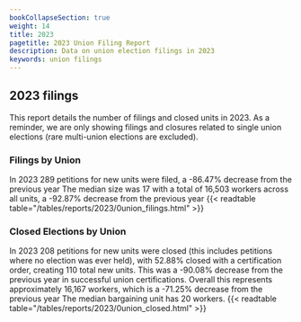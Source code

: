 ```yaml
---
bookCollapseSection: true
weight: 14
title: 2023
pagetitle: 2023 Union Filing Report
description: Data on union election filings in 2023
keywords: union filings
---
```


## 2023 filings

This report details the number of filings and closed units in 2023. As a reminder, we are only showing filings and closures related to single union elections (rare multi-union elections are excluded).

### Filings by Union
In 2023 289 petitions for new units were filed, a -86.47% decrease from the previous year The median size was 17 with a total of 16,503 workers across all units, a -92.87% decrease from the previous year
{{< readtable table="/tables/reports/2023/0union_filings.html" >}}

### Closed Elections by Union
In 2023 208 petitions for new units were closed (this includes petitions where no election was ever held), with 52.88% closed with a certification order, creating 110 total new units. This was a -90.08% decrease from the previous year in successful union certifications. Overall this represents approximately 16,167 workers, which is a -71.25% decrease from the previous year The median bargaining unit has 20 workers.
{{< readtable table="/tables/reports/2023/0union_closed.html" >}}
